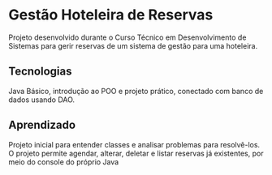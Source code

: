 # Gestão Hoteleira de Reservas 
Projeto desenvolvido durante o Curso Técnico em Desenvolvimento de Sistemas para gerir reservas de um sistema de gestão para uma hoteleira. 

## Tecnologias
Java Básico, introdução ao POO e projeto prático, conectado com banco de dados usando DAO.

## Aprendizado
Projeto inicial para entender classes e analisar problemas para resolvê-los. O projeto permite agendar, alterar, deletar e listar reservas já existentes, por meio do console do próprio Java
